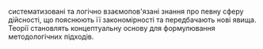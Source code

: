систематизовані та логічно взаємопов'язані знання про певну сферу
дійсності, що пояснюють її закономірності та передбачають нові явища.
Теорії становлять концептуальну основу для формулювання методологічних
підходів.
